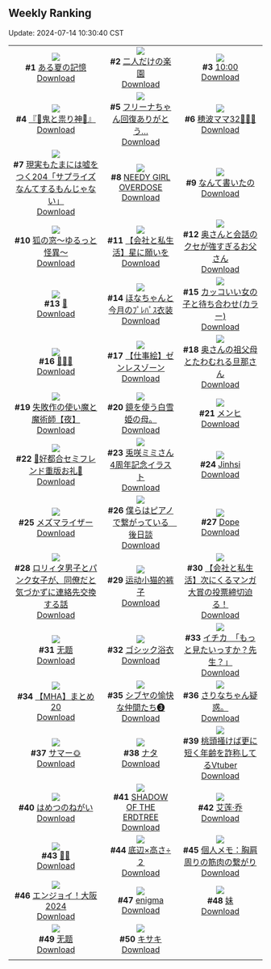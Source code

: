 ## Weekly Ranking
Update: 2024-07-14 10:30:40 CST

|      |      |      |
| :----: | :----: | :----: |
| ![](https://i.pixiv.re/c/240x480/img-master/img/2024/07/07/00/00/33/120301131_p0_master1200.jpg)<br>**#1** [ある夏の記憶](https://www.pixiv.net/artworks/120301131)<br>[Download](https://i.pixiv.re/img-original/img/2024/07/07/00/00/33/120301131_p0.jpg) | ![](https://i.pixiv.re/c/240x480/img-master/img/2024/07/06/00/00/33/120269913_p0_master1200.jpg)<br>**#2** [二人だけの楽園](https://www.pixiv.net/artworks/120269913)<br>[Download](https://i.pixiv.re/img-original/img/2024/07/06/00/00/33/120269913_p0.png) | ![](https://i.pixiv.re/c/240x480/img-master/img/2024/07/06/04/54/56/120275682_p0_master1200.jpg)<br>**#3** [10:00](https://www.pixiv.net/artworks/120275682)<br>[Download](https://i.pixiv.re/img-original/img/2024/07/06/04/54/56/120275682_p0.jpg) |
| ![](https://i.pixiv.re/c/240x480/img-master/img/2024/07/07/16/28/51/120320695_p0_master1200.jpg)<br>**#4** [『👹鬼と祟り神🐉』](https://www.pixiv.net/artworks/120320695)<br>[Download](https://i.pixiv.re/img-original/img/2024/07/07/16/28/51/120320695_p0.png) | ![](https://i.pixiv.re/c/240x480/img-master/img/2024/07/07/00/00/20/120301084_p0_master1200.jpg)<br>**#5** [フリーナちゃん回復ありがとう…](https://www.pixiv.net/artworks/120301084)<br>[Download](https://i.pixiv.re/img-original/img/2024/07/07/00/00/20/120301084_p0.png) | ![](https://i.pixiv.re/c/240x480/img-master/img/2024/07/08/17/24/39/120353348_p0_master1200.jpg)<br>**#6** [穂波ママ32👨‍👩‍👧](https://www.pixiv.net/artworks/120353348)<br>[Download](https://i.pixiv.re/img-original/img/2024/07/08/17/24/39/120353348_p0.jpg) |
| ![](https://i.pixiv.re/c/240x480/img-master/img/2024/07/07/20/26/35/120323122_p0_master1200.jpg)<br>**#7** [現実もたまには嘘をつく204「サプライズなんてするもんじゃない」](https://www.pixiv.net/artworks/120323122)<br>[Download](https://i.pixiv.re/img-original/img/2024/07/07/20/26/35/120323122_p0.jpg) | ![](https://i.pixiv.re/c/240x480/img-master/img/2024/07/07/00/00/46/120301178_p0_master1200.jpg)<br>**#8** [NEEDY GIRL OVERDOSE](https://www.pixiv.net/artworks/120301178)<br>[Download](https://i.pixiv.re/img-original/img/2024/07/07/00/00/46/120301178_p0.jpg) | ![](https://i.pixiv.re/c/240x480/img-master/img/2024/07/07/07/30/02/120309579_p0_master1200.jpg)<br>**#9** [なんて書いたの](https://www.pixiv.net/artworks/120309579)<br>[Download](https://i.pixiv.re/img-original/img/2024/07/07/07/30/02/120309579_p0.jpg) |
| ![](https://i.pixiv.re/c/240x480/img-master/img/2024/07/08/00/26/10/120338404_master1200.jpg)<br>**#10** [狐の窓～ゆるっと怪異～](https://www.pixiv.net/artworks/120338404)<br>[Download](https://www.pixiv.net/artworks/120338404) | ![](https://i.pixiv.re/c/240x480/img-master/img/2024/07/07/17/03/52/120321580_p0_master1200.jpg)<br>**#11** [【会社と私生活】星に願いを](https://www.pixiv.net/artworks/120321580)<br>[Download](https://i.pixiv.re/img-original/img/2024/07/07/17/03/52/120321580_p0.jpg) | ![](https://i.pixiv.re/c/240x480/img-master/img/2024/07/07/08/12/50/120301930_p0_master1200.jpg)<br>**#12** [奥さんと会話のクセが強すぎるお父さん](https://www.pixiv.net/artworks/120301930)<br>[Download](https://i.pixiv.re/img-original/img/2024/07/07/08/12/50/120301930_p0.jpg) |
| ![](https://i.pixiv.re/c/240x480/img-master/img/2024/07/06/00/00/35/120269925_p0_master1200.jpg)<br>**#13** [🌸](https://www.pixiv.net/artworks/120269925)<br>[Download](https://i.pixiv.re/img-original/img/2024/07/06/00/00/35/120269925_p0.jpg) | ![](https://i.pixiv.re/c/240x480/img-master/img/2024/07/07/18/01/19/120323269_p0_master1200.jpg)<br>**#14** [ほなちゃんと今月のﾌﾟﾚﾊﾟｽ衣装](https://www.pixiv.net/artworks/120323269)<br>[Download](https://i.pixiv.re/img-original/img/2024/07/07/18/01/19/120323269_p0.jpg) | ![](https://i.pixiv.re/c/240x480/img-master/img/2024/07/07/12/00/37/120314565_p0_master1200.jpg)<br>**#15** [カッコいい女の子と待ち合わせ(カラー)](https://www.pixiv.net/artworks/120314565)<br>[Download](https://i.pixiv.re/img-original/img/2024/07/07/12/00/37/120314565_p0.jpg) |
| ![](https://i.pixiv.re/c/240x480/img-master/img/2024/07/08/01/10/48/120339739_p0_master1200.jpg)<br>**#16** [🐠🐠🐠](https://www.pixiv.net/artworks/120339739)<br>[Download](https://i.pixiv.re/img-original/img/2024/07/08/01/10/48/120339739_p0.jpg) | ![](https://i.pixiv.re/c/240x480/img-master/img/2024/07/08/00/00/03/120337029_p0_master1200.jpg)<br>**#17** [【仕事絵】ゼンレスゾーン](https://www.pixiv.net/artworks/120337029)<br>[Download](https://i.pixiv.re/img-original/img/2024/07/08/00/00/03/120337029_p0.png) | ![](https://i.pixiv.re/c/240x480/img-master/img/2024/07/06/00/05/29/120270365_p0_master1200.jpg)<br>**#18** [奥さんの祖父母とたわむれる旦那さん](https://www.pixiv.net/artworks/120270365)<br>[Download](https://i.pixiv.re/img-original/img/2024/07/06/00/05/29/120270365_p0.jpg) |
| ![](https://i.pixiv.re/c/240x480/img-master/img/2024/07/06/10/53/56/120280640_p0_master1200.jpg)<br>**#19** [失敗作の使い魔と魔術師【夜】](https://www.pixiv.net/artworks/120280640)<br>[Download](https://i.pixiv.re/img-original/img/2024/07/06/10/53/56/120280640_p0.png) | ![](https://i.pixiv.re/c/240x480/img-master/img/2024/07/07/21/27/47/120330516_p0_master1200.jpg)<br>**#20** [鏡を使う白雪姫の母。](https://www.pixiv.net/artworks/120330516)<br>[Download](https://i.pixiv.re/img-original/img/2024/07/07/21/27/47/120330516_p0.jpg) | ![](https://i.pixiv.re/c/240x480/img-master/img/2024/07/07/01/12/32/120304119_p0_master1200.jpg)<br>**#21** [メンヒ](https://www.pixiv.net/artworks/120304119)<br>[Download](https://i.pixiv.re/img-original/img/2024/07/07/01/12/32/120304119_p0.jpg) |
| ![](https://i.pixiv.re/c/240x480/img-master/img/2024/07/07/00/09/41/120301936_p0_master1200.jpg)<br>**#22** [💜好都合セミフレンド重版お礼💜](https://www.pixiv.net/artworks/120301936)<br>[Download](https://i.pixiv.re/img-original/img/2024/07/07/00/09/41/120301936_p0.jpg) | ![](https://i.pixiv.re/c/240x480/img-master/img/2024/07/06/00/00/40/120269951_p0_master1200.jpg)<br>**#23** [兎咲ミミさん4周年記念イラスト](https://www.pixiv.net/artworks/120269951)<br>[Download](https://i.pixiv.re/img-original/img/2024/07/06/00/00/40/120269951_p0.png) | ![](https://i.pixiv.re/c/240x480/img-master/img/2024/07/07/00/00/19/120301073_p0_master1200.jpg)<br>**#24** [Jinhsi](https://www.pixiv.net/artworks/120301073)<br>[Download](https://i.pixiv.re/img-original/img/2024/07/07/00/00/19/120301073_p0.jpg) |
| ![](https://i.pixiv.re/c/240x480/img-master/img/2024/07/07/14/50/54/120301139_p0_master1200.jpg)<br>**#25** [メズマライザー](https://www.pixiv.net/artworks/120301139)<br>[Download](https://i.pixiv.re/img-original/img/2024/07/07/14/50/54/120301139_p0.jpg) | ![](https://i.pixiv.re/c/240x480/img-master/img/2024/07/07/00/35/41/120301551_p0_master1200.jpg)<br>**#26** [僕らはピアノで繋がっている　後日談](https://www.pixiv.net/artworks/120301551)<br>[Download](https://i.pixiv.re/img-original/img/2024/07/07/00/35/41/120301551_p0.png) | ![](https://i.pixiv.re/c/240x480/img-master/img/2024/07/07/00/00/27/120301120_p0_master1200.jpg)<br>**#27** [Dope](https://www.pixiv.net/artworks/120301120)<br>[Download](https://i.pixiv.re/img-original/img/2024/07/07/00/00/27/120301120_p0.jpg) |
| ![](https://i.pixiv.re/c/240x480/img-master/img/2024/07/06/12/01/23/120282017_p0_master1200.jpg)<br>**#28** [ロリィタ男子とパンク女子が、同僚だと気づかずに連絡先交換する話](https://www.pixiv.net/artworks/120282017)<br>[Download](https://i.pixiv.re/img-original/img/2024/07/06/12/01/23/120282017_p0.jpg) | ![](https://i.pixiv.re/c/240x480/img-master/img/2024/07/07/15/16/36/120318914_p0_master1200.jpg)<br>**#29** [运动小猫的裤子](https://www.pixiv.net/artworks/120318914)<br>[Download](https://i.pixiv.re/img-original/img/2024/07/07/15/16/36/120318914_p0.jpg) | ![](https://i.pixiv.re/c/240x480/img-master/img/2024/07/07/22/00/50/120331897_p0_master1200.jpg)<br>**#30** [【会社と私生活】次にくるマンガ大賞の投票締切迫る！](https://www.pixiv.net/artworks/120331897)<br>[Download](https://i.pixiv.re/img-original/img/2024/07/07/22/00/50/120331897_p0.jpg) |
| ![](https://i.pixiv.re/c/240x480/img-master/img/2024/07/07/05/30/21/120308061_p0_master1200.jpg)<br>**#31** [无题](https://www.pixiv.net/artworks/120308061)<br>[Download](https://i.pixiv.re/img-original/img/2024/07/07/05/30/21/120308061_p0.jpg) | ![](https://i.pixiv.re/c/240x480/img-master/img/2024/07/07/00/00/52/120301204_p0_master1200.jpg)<br>**#32** [ゴシック浴衣](https://www.pixiv.net/artworks/120301204)<br>[Download](https://i.pixiv.re/img-original/img/2024/07/07/00/00/52/120301204_p0.jpg) | ![](https://i.pixiv.re/c/240x480/img-master/img/2024/07/07/08/00/08/120310029_p0_master1200.jpg)<br>**#33** [イチカ　「もっと見たいっすか？先生？」](https://www.pixiv.net/artworks/120310029)<br>[Download](https://i.pixiv.re/img-original/img/2024/07/07/08/00/08/120310029_p0.jpg) |
| ![](https://i.pixiv.re/c/240x480/img-master/img/2024/07/07/13/48/08/120316972_p0_master1200.jpg)<br>**#34** [【MHA】まとめ20](https://www.pixiv.net/artworks/120316972)<br>[Download](https://i.pixiv.re/img-original/img/2024/07/07/13/48/08/120316972_p0.png) | ![](https://i.pixiv.re/c/240x480/img-master/img/2024/07/07/22/27/29/120332969_p0_master1200.jpg)<br>**#35** [シブヤの愉快な仲間たち❸](https://www.pixiv.net/artworks/120332969)<br>[Download](https://i.pixiv.re/img-original/img/2024/07/07/22/27/29/120332969_p0.png) | ![](https://i.pixiv.re/c/240x480/img-master/img/2024/07/08/17/19/53/120353259_p0_master1200.jpg)<br>**#36** [さりなちゃん疑惑。](https://www.pixiv.net/artworks/120353259)<br>[Download](https://i.pixiv.re/img-original/img/2024/07/08/17/19/53/120353259_p0.jpg) |
| ![](https://i.pixiv.re/c/240x480/img-master/img/2024/07/07/17/08/24/120321729_p0_master1200.jpg)<br>**#37** [サマー🌞](https://www.pixiv.net/artworks/120321729)<br>[Download](https://i.pixiv.re/img-original/img/2024/07/07/17/08/24/120321729_p0.png) | ![](https://i.pixiv.re/c/240x480/img-master/img/2024/07/07/01/53/10/120305090_p0_master1200.jpg)<br>**#38** [ナタ](https://www.pixiv.net/artworks/120305090)<br>[Download](https://i.pixiv.re/img-original/img/2024/07/07/01/53/10/120305090_p0.png) | ![](https://i.pixiv.re/c/240x480/img-master/img/2024/07/07/21/09/10/120329817_p0_master1200.jpg)<br>**#39** [桃頭掻けば更に短く年齢を詐称してるVtuber](https://www.pixiv.net/artworks/120329817)<br>[Download](https://i.pixiv.re/img-original/img/2024/07/07/21/09/10/120329817_p0.png) |
| ![](https://i.pixiv.re/c/240x480/img-master/img/2024/07/07/03/21/20/120306622_p0_master1200.jpg)<br>**#40** [はめつのねがい](https://www.pixiv.net/artworks/120306622)<br>[Download](https://i.pixiv.re/img-original/img/2024/07/07/03/21/20/120306622_p0.jpg) | ![](https://i.pixiv.re/c/240x480/img-master/img/2024/07/07/14/09/15/120317446_p0_master1200.jpg)<br>**#41** [SHADOW OF THE ERDTREE](https://www.pixiv.net/artworks/120317446)<br>[Download](https://i.pixiv.re/img-original/img/2024/07/07/14/09/15/120317446_p0.jpg) | ![](https://i.pixiv.re/c/240x480/img-master/img/2024/07/07/12/00/06/120314475_p0_master1200.jpg)<br>**#42** [艾莲·乔](https://www.pixiv.net/artworks/120314475)<br>[Download](https://i.pixiv.re/img-original/img/2024/07/07/12/00/06/120314475_p0.jpg) |
| ![](https://i.pixiv.re/c/240x480/img-master/img/2024/07/07/23/53/09/120336685_p0_master1200.jpg)<br>**#43** [🌟💫](https://www.pixiv.net/artworks/120336685)<br>[Download](https://i.pixiv.re/img-original/img/2024/07/07/23/53/09/120336685_p0.png) | ![](https://i.pixiv.re/c/240x480/img-master/img/2024/07/07/00/00/27/120301117_p0_master1200.jpg)<br>**#44** [底辺×高さ÷２](https://www.pixiv.net/artworks/120301117)<br>[Download](https://i.pixiv.re/img-original/img/2024/07/07/00/00/27/120301117_p0.jpg) | ![](https://i.pixiv.re/c/240x480/img-master/img/2024/07/06/06/00/12/120276432_p0_master1200.jpg)<br>**#45** [個人メモ：胸肩周りの筋肉の繋がり](https://www.pixiv.net/artworks/120276432)<br>[Download](https://i.pixiv.re/img-original/img/2024/07/06/06/00/12/120276432_p0.jpg) |
| ![](https://i.pixiv.re/c/240x480/img-master/img/2024/07/06/00/00/27/120269874_p0_master1200.jpg)<br>**#46** [エンジョイ！大阪2024](https://www.pixiv.net/artworks/120269874)<br>[Download](https://i.pixiv.re/img-original/img/2024/07/06/00/00/27/120269874_p0.jpg) | ![](https://i.pixiv.re/c/240x480/img-master/img/2024/07/07/10/48/41/120312998_p0_master1200.jpg)<br>**#47** [enigma](https://www.pixiv.net/artworks/120312998)<br>[Download](https://i.pixiv.re/img-original/img/2024/07/07/10/48/41/120312998_p0.png) | ![](https://i.pixiv.re/c/240x480/img-master/img/2024/07/06/21/57/16/120296504_p0_master1200.jpg)<br>**#48** [妹](https://www.pixiv.net/artworks/120296504)<br>[Download](https://i.pixiv.re/img-original/img/2024/07/06/21/57/16/120296504_p0.jpg) |
| ![](https://i.pixiv.re/c/240x480/img-master/img/2024/07/07/22/13/01/120332388_p0_master1200.jpg)<br>**#49** [无题](https://www.pixiv.net/artworks/120332388)<br>[Download](https://i.pixiv.re/img-original/img/2024/07/07/22/13/01/120332388_p0.jpg) | ![](https://i.pixiv.re/c/240x480/img-master/img/2024/07/07/00/00/52/120301208_p0_master1200.jpg)<br>**#50** [キサキ](https://www.pixiv.net/artworks/120301208)<br>[Download](https://i.pixiv.re/img-original/img/2024/07/07/00/00/52/120301208_p0.jpg) |
|      |
